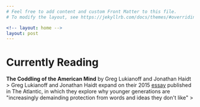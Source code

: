 ```yaml
---
# Feel free to add content and custom Front Matter to this file.
# To modify the layout, see https://jekyllrb.com/docs/themes/#overriding-theme-defaults

<!-- layout: home -->
layout: post
---
```


<h1>Currently Reading</h1>

<p1>
<b>The Coddling of the American Mind</b> by Greg Lukianoff and Jonathan Haidt
</p1>>

<p1>
Greg Lukianoff and Jonathan Haidt expand on their 2015 <a href="https://www.theatlantic.com/magazine/archive/2015/09/the-coddling-of-the-american-mind/399356/">essay</a> published in The Atlantic, in which they explore why younger generations are "increasingly demainding protection from words and ideas they don't like"
</p1>>
